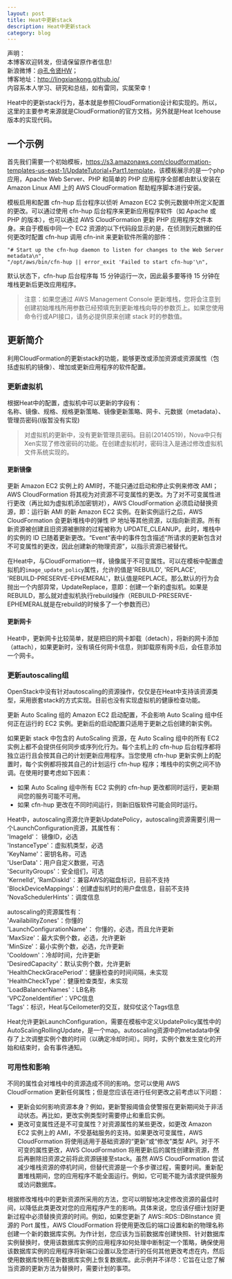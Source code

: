 ```yaml
---
layout: post
title: Heat中更新stack
description: Heat中更新stack
category: blog
---
```


声明：  
本博客欢迎转发，但请保留原作者信息!  
新浪微博：[@孔令贤HW](http://weibo.com/lingxiankong)；   
博客地址：<http://lingxiankong.github.io/>  
内容系本人学习、研究和总结，如有雷同，实属荣幸！

Heat中的更新stack行为，基本就是参照CloudFormation设计和实现的。所以，这里的主要参考来源就是CloudFormation的官方文档，另外就是Heat Icehouse版本的实现代码。

## 一个示例
首先我们需要一个初始模板，<https://s3.amazonaws.com/cloudformation-templates-us-east-1/UpdateTutorial+Part1.template>，该模板展示的是一个php应用，Apache Web Server、PHP 和简单的 PHP 应用程序全部都由默认安装在 Amazon Linux AMI 上的 AWS CloudFormation 帮助程序脚本进行安装。

模板启用和配置 cfn-hup 后台程序以侦听 Amazon EC2 实例元数据中所定义配置的更改。可以通过使用 cfn-hup 后台程序来更新应用程序软件（如 Apache 或 PHP 的版本），也可以通过 AWS CloudFormation 更新 PHP 应用程序文件本身。来自于模板中同一个 EC2 资源的以下代码段显示的是，在侦测到元数据的任何更改时配置 cfn-hup 调用 cfn-init 来更新软件所需的部件：

    "# Start up the cfn-hup daemon to listen for changes to the Web Server metadata\n",
    "/opt/aws/bin/cfn-hup || error_exit 'Failed to start cfn-hup'\n",

默认状态下，cfn-hup 后台程序每 15 分钟运行一次，因此最多要等待 15 分钟在堆栈更新后更改应用程序。

> 注意：如果您通过 AWS Management Console
> 更新堆栈，您将会注意到创建初始堆栈所用参数已经预填充到更新堆栈向导的参数页上。如果您使用命令行或API接口，请务必提供原来创建 stack 时的参数值。

## 更新简介
利用CloudFormation的更新stack的功能，能够更改或添加资源或资源属性（包括虚拟机的镜像）、增加或更新应用程序的软件配置。

### 更新虚拟机
根据Heat中的配置，虚拟机中可以更新的字段有：  
名称、镜像、规格、规格更新策略、镜像更新策略、网卡、元数据（metadata）、管理员密码(I版暂没有实现)

> 对虚拟机的更新中，没有更新管理员密码。目前(20140519)，Nova中只有Xen实现了修改密码的功能。在创建虚拟机时，密码注入是通过修改虚拟机文件系统实现的。

#### 更新镜像
更新 Amazon EC2 实例上的 AMI时，不能只通过启动和停止实例来修改 AMI；AWS CloudFormation 将其视为对资源不可变属性的更改。为了对不可变属性进行更改（再比如为虚拟机添加密钥对），AWS CloudFormation 必须启动替换资源，即：运行新 AMI 的新 Amazon EC2 实例。在新实例运行之后，AWS CloudFormation 会更新堆栈中的弹性 IP 地址等其他资源，以指向新资源。所有新资源被创建且旧资源被删除的过程被称为 UPDATE_CLEANUP。此时，堆栈中的实例的 ID 已随着更新更改。“Event”表中的事件包含描述“所请求的更新包含对不可变属性的更改，因此创建新的物理资源”，以指示资源已被替代。

在Heat中，与CloudFormation一样，镜像属于不可变属性。可以在模板中配置虚拟机的`image_update_policy`属性，允许的值是'REBUILD', 'REPLACE', 'REBUILD-PRESERVE-EPHEMERAL'，默认值是REPLACE。那么默认的行为会抛出一个内部异常，UpdateReplace，意即：创建一个新的虚拟机。如果是REBUILD，那么就对虚拟机执行rebuild操作（REBUILD-PRESERVE-EPHEMERAL就是在rebuild的时候多了一个参数而已）

#### 更新网卡
Heat中，更新网卡比较简单，就是把旧的网卡卸载（detach），将新的网卡添加（attach），如果更新时，没有填任何网卡信息，则卸载原有网卡后，会任意添加一个网卡。

### 更新autoscaling组  
OpenStack中没有针对autoscaling的资源操作，仅仅是在Heat中支持该资源类型，采用嵌套stack的方式实现。目前也没有实现虚拟机的健康检查功能。

更新 Auto Scaling 组的 Amazon EC2 启动配置，不会影响 Auto Scaling 组中任何正在运行的 EC2 实例。更新后的启动配置只适用于更新之后创建的新实例。

如果更新 stack 中包含的 AutoScaling 资源，在 Auto Scaling 组中的所有 EC2 实例上都不会提供任何同步或序列化行为。每个主机上的 cfn-hup 后台程序都将独立运行且会按其自己的计划更新应用程序。当您使用 cfn-hup 更新实例上的配置时，每个实例都将按其自己的计划运行 cfn-hup 程序；堆栈中的实例之间不协调。在使用时要考虑如下因素：

* 如果 Auto Scaling 组中所有 EC2 实例的 cfn-hup 更改都同时运行，更新期间您的服务可能不可用。
* 如果 cfn-hup 更改在不同时间运行，则新旧版软件可能会同时运行。

Heat中，autoscaling资源允许更新UpdatePolicy，autoscaling资源需要引用一个LaunchConfiguration资源，其属性有：  
'ImageId'：  镜像ID，必选  
'InstanceType'：虚拟机类型，必选  
'KeyName'：密钥名称，可选  
'UserData'：用户自定义数据，可选  
'SecurityGroups'：安全组们，可选  
'KernelId', 'RamDiskId'：兼容AWS的磁盘标识，目前不支持  
'BlockDeviceMappings'：创建虚拟机时的用户盘信息，目前不支持  
'NovaSchedulerHints'：调度信息  

autoscaling的资源属性有：  
'AvailabilityZones'：你懂的  
'LaunchConfigurationName'： 你懂的，必选，而且允许更新  
'MaxSize'：最大实例个数，必选，允许更新  
'MinSize'：最小实例个数，必选，允许更新  
'Cooldown'：冷却时间，允许更新  
'DesiredCapacity'：默认实例个数，允许更新  
'HealthCheckGracePeriod'：健康检查的时间间隔，未实现      
'HealthCheckType'：健康检查类型，未实现  
'LoadBalancerNames'：LB名称  
'VPCZoneIdentifier'：VPC信息  
'Tags'：标识，Heat与Ceilometer的交互，就仰仗这个Tags信息  

Heat允许更新LaunchConfiguration，需要在模板中定义UpdatePolicy属性中的AutoScalingRollingUpdate，是一个map。autoscaling资源中的metadata中保存了上次调整实例个数的时间（以确定冷却时间）。同时，实例个数发生变化的开始和结束时，会有事件通知。

### 可用性和影响
不同的属性会对堆栈中的资源造成不同的影响。您可以使用 AWS CloudFormation 更新任何属性；但是您应该在进行任何更改之前考虑以下问题：

* 更新会如何影响资源本身？例如，更新警报阈值会使警报在更新期间处于非活动状态。再比如，更改实例类型时需要停止和重启实例。
* 更改可变属性还是不可变属性？对资源属性的某些更改，如更改 Amazon EC2 实例上的 AMI，不受基础服务的支持。如果更改可变属性，AWS CloudFormation 将使用适用于基础资源的“更新”或“修改”类型 API。对于不可变的属性更改，AWS CloudFormation 将用更新后的属性创建新资源，然后再删除旧资源之前将此资源链接至stack。虽然 AWS CloudFormation 尝试减少堆栈资源的停机时间，但替代资源是一个多步骤过程，需要时间。重新配置堆栈期间，您的应用程序不能全面运行。例如，它可能不能为请求提供服务或访问数据库。

根据修改堆栈中的更新资源所采用的方法，您可以明智地决定修改资源的最佳时间，以降低此类更改对您的应用程序产生的影响。具体来说，您应该仔细计划好更新过程中必须替换资源的时间。例如，如果您更新了 AWS::RDS::DBInstance 资源的 Port 属性，AWS CloudFormation 将使用更改后的端口设置和新的物理名称创建一个新的数据库实例。为作计划，您应该为当前数据库创建快照、针对数据库实例替换时，使用该数据库实例的应用程序如何处理中断制定一个策略，确保使用该数据库实例的应用程序将新端口设置以及您进行的任何其他更改考虑在内，然后使用数据库快照在新数据库实例上恢复数据库。此示例并不详尽：它旨在让您了解当资源的更新方法为替换时，需要计划的事项。